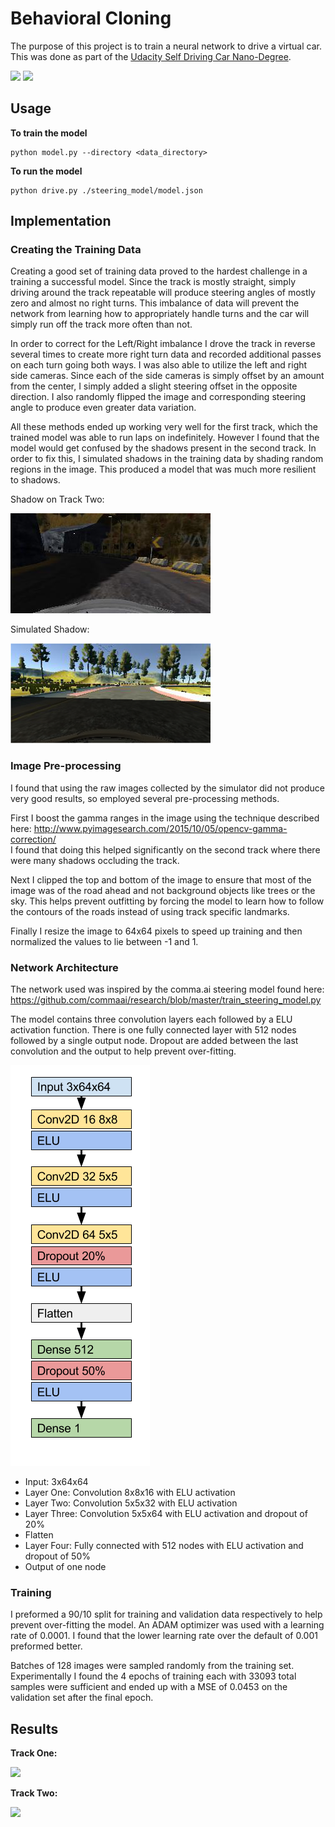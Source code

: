 
# Behavioral Cloning

The purpose of this project is to train a neural network to drive a virtual car.  
This was done as part of the
[Udacity Self Driving Car Nano-Degree]([https://www.udacity.com/course/self-driving-car-engineer-nanodegree--nd013).

![](https://github.com/Justin-Kuehn/CarND-Behavioral-Cloning/blob/master/img/track1.gif)
![](https://github.com/Justin-Kuehn/CarND-Behavioral-Cloning/blob/master/img/track2.gif)

## Usage

**To train the model**
```
python model.py --directory <data_directory>
```

**To run the model**

```
python drive.py ./steering_model/model.json
```

## Implementation

### Creating the Training Data

Creating a good set of training data proved to the hardest challenge in a training a successful model.  Since the track is mostly straight, simply driving around the track repeatable will produce steering angles of mostly zero and almost no right turns.  This imbalance of data will prevent the network from learning how to appropriately handle turns and the car will simply run off the track more often than not.

In order to correct for the Left/Right imbalance I drove the track in reverse several times to create more right turn data and recorded additional passes on each turn going both ways.  I was also able to utilize the left and right side cameras. Since each of the side cameras is simply offset by an amount from the center,  I simply added a slight steering offset in the opposite direction.  I also randomly flipped the image and corresponding steering angle to produce even greater data variation.

All these methods ended up working very well for the first track, which the trained model was able to run laps on indefinitely. However I found that the model would get confused by the shadows present in the second track. In order to fix this, I simulated shadows in the training data by shading random regions in the image.  This produced a model that was much more resilient to shadows. 

Shadow on Track Two:

![Track Shadow](https://github.com/Justin-Kuehn/CarND-Behavioral-Cloning/blob/master/img/shadow.jpg)

Simulated Shadow:

![Simulated Shadow](https://github.com/Justin-Kuehn/CarND-Behavioral-Cloning/blob/master/img/simshadow.png)


### Image Pre-processing

I found that using the raw images collected by the simulator did not produce very good results, so employed several pre-processing methods.

First I boost the gamma ranges in the image using the technique described here: 
http://www.pyimagesearch.com/2015/10/05/opencv-gamma-correction/  
I found that doing this helped significantly on the second track where there were many shadows occluding the track.  

Next I clipped the top and bottom of the image to ensure that most of the image was of the road ahead and not background objects like trees or the sky.  This helps prevent outfitting by forcing the model to learn how to follow the contours of the roads instead of using track specific landmarks.

Finally I resize the image to 64x64 pixels to speed up training and then normalized the values to lie between -1 and 1.

### Network Architecture

The network used was inspired by the comma.ai steering model found here: https://github.com/commaai/research/blob/master/train_steering_model.py

The model contains three convolution layers each followed by a ELU activation function.  There is one fully connected layer with 512 nodes followed by a single output node.  Dropout are added between the last convolution and the output to help prevent over-fitting.

![Simulated Shadow](https://github.com/Justin-Kuehn/CarND-Behavioral-Cloning/blob/master/img/model.png)

 * Input: 3x64x64
 * Layer One: Convolution 8x8x16 with ELU activation
 * Layer Two: Convolution 5x5x32 with ELU activation
 * Layer Three: Convolution 5x5x64 with ELU activation and dropout of 20%
 * Flatten
 * Layer Four: Fully connected with 512 nodes with ELU activation and dropout of 50%
 * Output of one node

### Training

I preformed a 90/10 split for training and validation data respectively to help prevent over-fitting the model.  An ADAM optimizer was used with a learning rate of 0.0001.  I found that the lower learning rate over the default of 0.001 preformed better.  

Batches of 128 images were sampled randomly from the training set.  Experimentally I found the 4 epochs of training each with 33093 total samples were sufficient and ended up with a MSE of 0.0453 on the validation set after the final epoch.

## Results

**Track One:**

[![](https://i.ytimg.com/vi/vo0urfZqfn4/hqdefault.jpg)](https://www.youtube.com/watch?v=vo0urfZqfn4)

**Track Two:**

[![](https://i.ytimg.com/vi/iikTwr_XE8E/hqdefault.jpg)](https://www.youtube.com/watch?v=iikTwr_XE8E)


